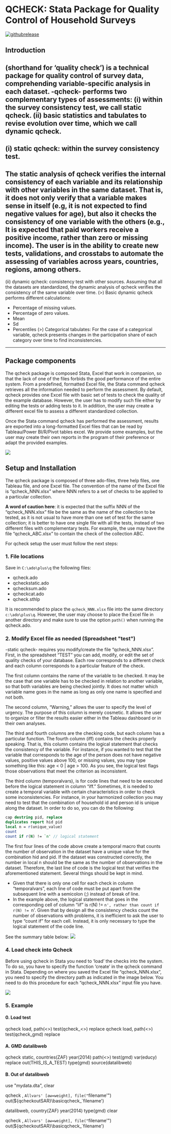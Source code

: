 QCHECK: Stata Package for Quality Control of Household Surveys
==============================================================
[![githubrelease](https://img.shields.io/github/release/worldbank/qcheck/all.svg?label=current+release)](https://github.com/worldbank/qcheck/releases)

Introduction
------------
(shorthand for ‘quality check’) is a technical package for quality control of survey data, comprehending variable-specific analysis in each dataset. -qcheck- performs two complementary types of assessments: 
(i) within the survey consistency test, we call static qcheck.
(ii) basic statistics and tabulates to revise evolution over time, which we call dynamic qcheck.   
------------
(i) static qcheck: within the survey consistency test.
---
The static analysis of qcheck verifies the internal consistency of each variable and its relationship with other variables in the same dataset. That is, it does not only verify that a variable makes sense in itself (e.g, it is not expected to find negative values for age), but also it checks the consistency of one variable with the others (e.g., It is expected that paid workers receive a positive income, rather than zero or missing income). The user is in the ability to create new tests, validations, and crosstabs to automate the assessing of variables across years, countries, regions, among others.
---
(ii) dynamic qcheck: consistency test with other sources.
Assuming that all the datasets are standardized, the dynamic analysis of qcheck verifies the consistency of the same variable over time.
(>) Basic dynamic qcheck performs different calculations: 
*	Percentage of missing values.
*	Percentage of zero values.
*	Mean
*	Sd
* Percentiles
(>) Categorical tabulates:
For the case of a categorical variable, qcheck presents changes in the participation share of each category over time to find inconsistencies. 
------------

## Package components

The qcheck package is composed Stata, Excel that work in companion, so that the lack of one of the files forbids the good performance of the entire system. 
From a predefined, formatted Excel file, the Stata command qcheck retrieves all the information needed to perform the assessment. By default, qcheck provides one Excel file with basic set of tests to check the quality of the example database. However, the user has to modify such file either by editing the tests or adding tests to it. In addition, the user may create a different excel file to assess a different standardized collection. 

Once the Stata command qcheck has performed the assessment, results are exported into a long-formatted Excel files that can be read by Tableau/Power BI/R/Pivot tables excel. We provide some examples, but the user may create their own reports in the program of their preference or adapt the provided examples.

<img src="./images/qcheck_components.png">

## Setup and Installation
The qcheck package is composed of three ado-files, three help files, one Tableau file, and one Excel file. The convention of the name of the Excel file is “qcheck_NNN.xlsx” where NNN refers to a set of checks to be applied to a particular collection. 

**A word of caution here**: it is expected that the suffix NNN of the “qcheck_NNN.xlsx” file be the same as the name of the collection to be tested, as it is not usual to have more than one set of test for the same collection; it is better to have one single file with all the tests, instead of two different files with complementary tests. For example, the use may have the file “qcheck_ABC.xlsx” to contain the check of the collection ABC.  

For qcheck setup the user must follow the next steps:

### 1. File locations
Save in `C:\ado\plus\q` the following files:
 
*	qcheck.ado
*	qcheckstatic.ado
*	qchecksum.ado
*	qcheckcat.ado
*	qcheck.sthlp

It is recommended to place the `qcheck_NNN.xlsx` file into the same directory `c:\ado\plus\q`. However, the user may choose to place the Excel file in another directory and make sure to use the option `path()` when running the qcheck.ado. 

### 2. Modify Excel file as needed (Spreadsheet "test")
-static qcheck- requires you modify/create the file “qcheck_NNN.xlsx”. First, in the spreadsheet “TEST” you can add, modify, or edit the set of quality checks of your database. Each row corresponds to a different check and each column corresponds to a particular feature of the check. 

The first column contains the name of the variable to be checked. It may be the case that one variable has to be checked in relation to another variable, so that both variables are being checked jointly. It does not matter which variable name goes in the name as long as only one name is specified and not both. 

The second column, “Warning,” allows the user to specify the level of urgency. The purpose of this column is merely cosmetic. It allows the user to organize or filter the results easier either in the Tableau dashboard or in their own analyses.  

The third and fourth columns are the checking code, but each column has a particular function. The fourth column (iff) contains the checks properly speaking. That is, this column contains the logical statement that checks the consistency of the variable. For instance, if you wanted to test that the variable that corresponds to the age of the person does not have negative values, positive values above 100, or missing values, you may type something like this: age < 0 | age > 100. As you see, the logical test flags those observations that meet the criterion as inconsistent.

The third column (temporalvars), is for code lines that need to be executed before the logical statement in column “iff.” Sometimes, it is needed to create a temporal variable with certain characteristics in order to check some inconsistencies. For instance, in your harmonized collection you may need to test that the combination of household id and person id is unique along the dataset. In order to do so, you can do the following:

``` stata
cap destring pid, replace
duplicates report hid pid
local n = r(unique_value)
count
count if r(N) != `n' // logical statement
```
The first four lines of the code above create a temporal macro that counts the number of observation in the dataset have a unique value for the combination hid and pid. If the dataset was constructed correctly, the number in local n should be the same as the number of observations in the dataset. Therefore, the last line of code is the logical test that verifies the aforementioned statement.  Several things should be kept in mind. 

*	Given that there is only one cell for each check in column “temporalvars”, each line of code must be put apart from the subsequent line with a semicolon (;) instead of break of line.
*	In the example above, the logical statement that goes in the corresponding cell of column “iif” is r(N) != `n', rather than count if r(N) != `n'. Given that by design all the consistency checks count the number of observations with problems, it is inefficient to ask the user to type “count if” for each cell. Instead, it is only necessary to type the logical statement of the code line. 

See the summary table below:
<img src="./images/qcheck_summary.png">

### 4. Load check into Qcheck
Before using qcheck in Stata you need to ‘load’ the checks into the system. To do so, you have to specify the function ‘create’ in the qcheck command in Stata. Depending on where you saved the Excel file “qcheck_NNN.xlsx”, you need to specify the directory path as indicated in the image below. You need to do this procedure for each “qcheck_NNN.xlsx” input file you have. 

<img src="./images/qcheck_load.png">

### 5. Example

#### 0. Load test
qcheck load, path(<<where is the excel with test here>>) test(qcheck_<<test name>>) replace
qcheck load, path(<<where is the excel with test here>>) test(qcheck_gmd) replace
 
#### A. GMD datalibweb
qcheck static, countries(ZAF) year(2014) path(<<where to save the results here>>) test(gmd) var(educy)  replace out(THIS_IS_A_TEST)  type(gmd) source(datalibweb)
 
#### B. Out of datalibweb
use "mydata.dta", clear

qcheck , `Allvars' [aw=weight], file("`filename'") out(${qcheckoutSAR}\basicqcheck_`filename')
 
datalibweb, country(ZAF) year(2014)  type(gmd)  clear

qcheck , `Allvars' [aw=weight], file("`filename'") out(${qcheckoutSAR}\basicqcheck_`filename') 



